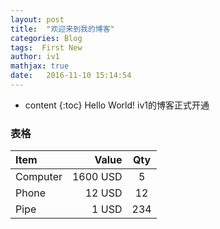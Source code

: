 ```yaml
---
layout: post
title:  "欢迎来到我的博客"
categories: Blog
tags:  First New
author: iv1
mathjax: true
date:   2016-11-10 15:14:54
---
```


* content
{:toc}
Hello World!
iv1的博客正式开通



### 表格
| Item      |    Value | Qty  |
| :-------- | --------:| :--: |
| Computer  | 1600 USD |  5   |
| Phone     |   12 USD |  12  |
| Pipe      |    1 USD | 234  |



